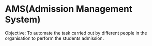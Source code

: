 # AMS(Admission Management System)

Objective: To automate the task carried out by different people in the organisation to perform the students admission.
